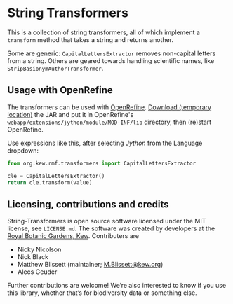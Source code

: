 # String Transformers

This is a collection of string transformers, all of which implement a `transform` method that takes a string and returns another.

Some are generic: `CapitalLettersExtractor` removes non-capital letters from a string.  Others are geared towards handling scientific names, like `StripBasionymAuthorTransformer`.

## Usage with OpenRefine

The transformers can be used with [OpenRefine](http://www.openrefine.org/).  [Download (temporary location)](http://bitbucket.matt.blissett.me.uk/string-transformers-1.0.0-SNAPSHOT.jar)
the JAR and put it in OpenRefine's `webapp/extensions/jython/module/MOD-INF/lib` directory, then (re)start OpenRefine.

Use expressions like this, after selecting _Jython_ from the Language dropdown:

```python
from org.kew.rmf.transformers import CapitalLettersExtractor

cle = CapitalLettersExtractor()
return cle.transform(value)
```

## Licensing, contributions and credits

String-Transformers is open source software licensed under the MIT license, see `LICENSE.md`.  The software was created by developers at the [Royal Botanic Gardens, Kew](http://www.kew.org/).  Contributers are
* Nicky Nicolson
* Nick Black
* Matthew Blissett (maintainer; M.Blissett@kew.org)
* Alecs Geuder

Further contributions are welcome!  We’re also interested to know if you use this library, whether that’s for biodiversity data or something else.
